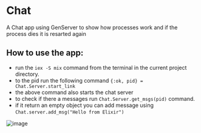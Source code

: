 # Chat

A Chat app using GenServer to show how processes work and if the process dies it is resarted again 

## How to use the app:
  - run the `iex -S mix`  command from the terminal in the current project directory.
  - to the pid run the following command `{:ok, pid} = Chat.Server.start_link` 
  - the above command also starts the chat server
  - to check if there a messages run `Chat.Server.get_msgs(pid)` command.
  - if it return an empty object you can add message using `Chat.server.add_msg("Hello from Elixir")`

![image](https://user-images.githubusercontent.com/54530122/131801327-3fc55f7f-6989-4222-810f-4a8b34c7ae40.png?s=200)


